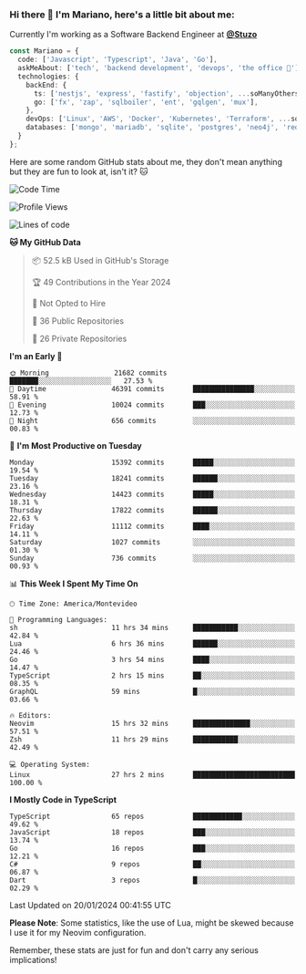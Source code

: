 ### Hi there 👋 I'm Mariano, here's a little bit about me:

Currently I'm working as a Software Backend Engineer at [**@Stuzo**](https://www.stuzo.com/)

```ts
const Mariano = {
  code: ['Javascript', 'Typescript', 'Java', 'Go'],
  askMeAbout: ['tech', 'backend development', 'devops', 'the office 💼'],
  technologies: {
    backEnd: {
      ts: ['nestjs', 'express', 'fastify', 'objection', ...soManyOthersFrameworks],
      go: ['fx', 'zap', 'sqlboiler', 'ent', 'gqlgen', 'mux'],
    },
    devOps: ['Linux', 'AWS', 'Docker', 'Kubernetes', 'Terraform', ...soManyOthersTools],
    databases: ['mongo', 'mariadb', 'sqlite', 'postgres', 'neo4j', 'redis', ...],
  }
};
```

Here are some random GitHub stats about me, they don't mean anything but they are fun to look at, isn't it? 🐱

<!--START_SECTION:waka-->
![Code Time](http://img.shields.io/badge/Code%20Time-1%2C523%20hrs%202%20mins-blue)

![Profile Views](http://img.shields.io/badge/Profile%20Views-0-blue)

![Lines of code](https://img.shields.io/badge/From%20Hello%20World%20I%27ve%20Written-14.1%20million%20lines%20of%20code-blue)

**🐱 My GitHub Data** 

> 📦 52.5 kB Used in GitHub's Storage 
 > 
> 🏆 49 Contributions in the Year 2024
 > 
> 🚫 Not Opted to Hire
 > 
> 📜 36 Public Repositories 
 > 
> 🔑 26 Private Repositories 
 > 
**I'm an Early 🐤** 

```text
🌞 Morning                21682 commits       ███████░░░░░░░░░░░░░░░░░░   27.53 % 
🌆 Daytime                46391 commits       ███████████████░░░░░░░░░░   58.91 % 
🌃 Evening                10024 commits       ███░░░░░░░░░░░░░░░░░░░░░░   12.73 % 
🌙 Night                  656 commits         ░░░░░░░░░░░░░░░░░░░░░░░░░   00.83 % 
```
📅 **I'm Most Productive on Tuesday** 

```text
Monday                   15392 commits       █████░░░░░░░░░░░░░░░░░░░░   19.54 % 
Tuesday                  18241 commits       ██████░░░░░░░░░░░░░░░░░░░   23.16 % 
Wednesday                14423 commits       █████░░░░░░░░░░░░░░░░░░░░   18.31 % 
Thursday                 17822 commits       ██████░░░░░░░░░░░░░░░░░░░   22.63 % 
Friday                   11112 commits       ████░░░░░░░░░░░░░░░░░░░░░   14.11 % 
Saturday                 1027 commits        ░░░░░░░░░░░░░░░░░░░░░░░░░   01.30 % 
Sunday                   736 commits         ░░░░░░░░░░░░░░░░░░░░░░░░░   00.93 % 
```


📊 **This Week I Spent My Time On** 

```text
🕑︎ Time Zone: America/Montevideo

💬 Programming Languages: 
sh                       11 hrs 34 mins      ███████████░░░░░░░░░░░░░░   42.84 % 
Lua                      6 hrs 36 mins       ██████░░░░░░░░░░░░░░░░░░░   24.46 % 
Go                       3 hrs 54 mins       ████░░░░░░░░░░░░░░░░░░░░░   14.47 % 
TypeScript               2 hrs 15 mins       ██░░░░░░░░░░░░░░░░░░░░░░░   08.35 % 
GraphQL                  59 mins             █░░░░░░░░░░░░░░░░░░░░░░░░   03.66 % 

🔥 Editors: 
Neovim                   15 hrs 32 mins      ██████████████░░░░░░░░░░░   57.51 % 
Zsh                      11 hrs 29 mins      ███████████░░░░░░░░░░░░░░   42.49 % 

💻 Operating System: 
Linux                    27 hrs 2 mins       █████████████████████████   100.00 % 
```

**I Mostly Code in TypeScript** 

```text
TypeScript               65 repos            ████████████░░░░░░░░░░░░░   49.62 % 
JavaScript               18 repos            ███░░░░░░░░░░░░░░░░░░░░░░   13.74 % 
Go                       16 repos            ███░░░░░░░░░░░░░░░░░░░░░░   12.21 % 
C#                       9 repos             ██░░░░░░░░░░░░░░░░░░░░░░░   06.87 % 
Dart                     3 repos             █░░░░░░░░░░░░░░░░░░░░░░░░   02.29 % 
```




 Last Updated on 20/01/2024 00:41:55 UTC
<!--END_SECTION:waka-->

**Please Note**: Some statistics, like the use of Lua, might be skewed because I use it for my Neovim configuration.

Remember, these stats are just for fun and don't carry any serious implications!
